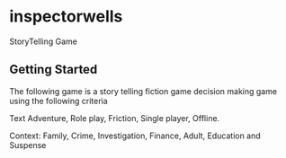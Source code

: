# inspectorwells

StoryTelling Game

## Getting Started

The following game is a story telling fiction game decision making game using the following criteria

Text Adventure, Role play, Friction, Single player, Offline.

Context: Family, Crime, Investigation, Finance, Adult, Education and Suspense
